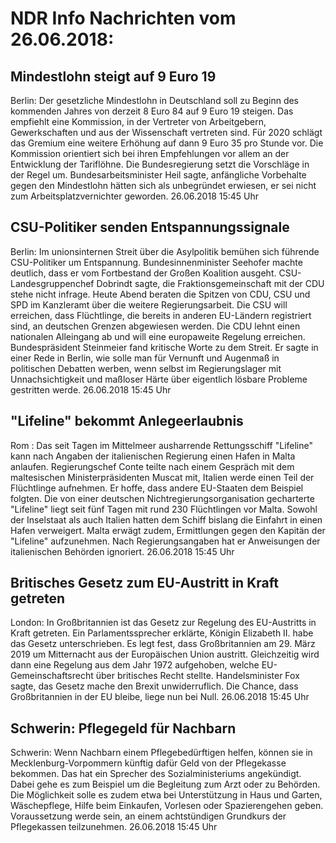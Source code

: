 # NDR Info Nachrichten vom 26.06.2018:


## Mindestlohn steigt auf 9 Euro 19
Berlin: Der gesetzliche Mindestlohn in Deutschland soll zu Beginn des kommenden Jahres von derzeit 8 Euro 84 auf 9 Euro 19 steigen. Das empfiehlt eine Kommission, in der Vertreter von Arbeitgebern, Gewerkschaften und aus der Wissenschaft vertreten sind. Für 2020 schlägt das Gremium eine weitere Erhöhung auf dann 9 Euro 35 pro Stunde vor. Die Kommission orientiert sich bei ihren Empfehlungen vor allem an der Entwicklung der Tariflöhne. Die Bundesregierung setzt die Vorschläge in der Regel um. Bundesarbeitsminister Heil sagte, anfängliche Vorbehalte gegen den Mindestlohn hätten sich als unbegründet erwiesen, er sei nicht zum Arbeitsplatzvernichter geworden. 26.06.2018 15:45 Uhr 

## CSU-Politiker senden Entspannungssignale
Berlin: Im unionsinternen Streit über die Asylpolitik bemühen sich führende CSU-Politiker um Entspannung. Bundesinnenminister Seehofer machte deutlich, dass er vom Fortbestand der Großen Koalition ausgeht. CSU-Landesgruppenchef Dobrindt sagte, die Fraktionsgemeinschaft mit der CDU stehe nicht infrage. Heute Abend beraten die Spitzen von CDU, CSU und SPD im Kanzleramt über die weitere Regierungsarbeit. Die CSU will erreichen, dass Flüchtlinge, die bereits in anderen EU-Ländern registriert sind, an deutschen Grenzen abgewiesen werden. Die CDU lehnt einen nationalen Alleingang ab und will eine europaweite Regelung erreichen. Bundespräsident Steinmeier fand kritische Worte zu dem Streit. Er sagte in einer Rede in Berlin, wie solle man für Vernunft und Augenmaß in politischen Debatten werben, wenn selbst im Regierungslager mit Unnachsichtigkeit und maßloser Härte über eigentlich lösbare Probleme gestritten werde. 26.06.2018 15:45 Uhr 

## "Lifeline" bekommt Anlegeerlaubnis
Rom : Das seit Tagen im Mittelmeer ausharrende Rettungsschiff "Lifeline" kann nach Angaben der italienischen Regierung einen Hafen in Malta anlaufen. Regierungschef Conte teilte nach einem Gespräch mit dem maltesischen Ministerpräsidenten Muscat mit, Italien werde einen Teil der Flüchtlinge aufnehmen. Er hoffe, dass andere EU-Staaten dem Beispiel folgten. Die von einer deutschen Nichtregierungsorganisation gecharterte "Lifeline" liegt seit fünf Tagen mit rund 230 Flüchtlingen vor Malta. Sowohl der Inselstaat als auch Italien hatten dem Schiff bislang die Einfahrt in einen Hafen verweigert. Malta erwägt zudem, Ermittlungen gegen den Kapitän der "Lifeline" aufzunehmen. Nach Regierungsangaben hat er Anweisungen der italienischen Behörden ignoriert. 26.06.2018 15:45 Uhr 

## Britisches Gesetz zum EU-Austritt in Kraft getreten
London: 	In Großbritannien ist das Gesetz zur Regelung des EU-Austritts in Kraft getreten. Ein Parlamentssprecher erklärte, Königin Elizabeth II. habe das Gesetz unterschrieben. Es legt fest, dass Großbritannien am 29. März 2019 um Mitternacht aus der Europäischen Union austritt. Gleichzeitig wird dann eine Regelung aus dem Jahr 1972 aufgehoben, welche EU-Gemeinschaftsrecht über britisches Recht stellte. Handelsminister Fox sagte, das Gesetz mache den Brexit unwiderruflich. Die Chance, dass Großbritannien in der EU bleibe, liege nun bei Null. 26.06.2018 15:45 Uhr 

## Schwerin: Pflegegeld für Nachbarn
Schwerin: Wenn Nachbarn einem Pflegebedürftigen helfen, können sie in Mecklenburg-Vorpommern künftig dafür Geld von der Pflegekasse bekommen. Das hat ein Sprecher des Sozialministeriums angekündigt. Dabei gehe es zum Beispiel um die Begleitung zum Arzt oder zu Behörden. Die Möglichkeit solle es zudem etwa bei Unterstützung in Haus und Garten, Wäschepflege, Hilfe beim Einkaufen, Vorlesen oder Spazierengehen geben. Voraussetzung werde sein, an einem achtstündigen Grundkurs der Pflegekassen teilzunehmen. 26.06.2018 15:45 Uhr 
